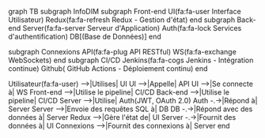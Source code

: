 graph TB
subgraph InfoDIM
subgraph Front-end
    UI(fa:fa-user Interface Utilisateur)
    Redux(fa:fa-refresh Redux - Gestion d'état)
end
subgraph Back-end
    Server(fa:fa-server Serveur d'Application)
    Auth(fa:fa-lock Services d'authentification)
    DB[(Base de Données)]
end

subgraph Connexions
    API(fa:fa-plug API RESTful)
    WS(fa:fa-exchange WebSockets)
end
subgraph CI/CD
    Jenkins(fa:fa-cogs Jenkins - Intégration continue)
    Github(<i class="fa-brands fa-github"></i> GitHub Actions - Déploiement continu)
end

Utilisateur(fa:fa-user) -->|Utilises| UI
UI -->|Appelle| API
UI -->|Se connecte à| WS
Front-end -->|Utilise le pipeline| CI/CD
Back-end -->|Utilise le pipeline| CI/CD
Server -->|Utilise| Auth(JWT, OAuth 2.0)
Auth -.->|Répond à| Server
Server -->|Envoie des requêtes SQL à| DB
DB -.->|Répond avec des données à| Server
Redux -->|Gère l'état de| UI
Server -.->|Fournit des données à| UI
Connexions -->|Fournit des connexions à| Server
end